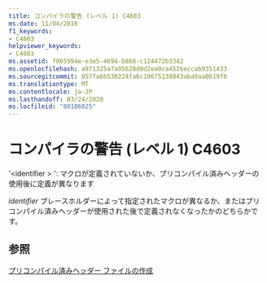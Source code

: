 ```yaml
---
title: コンパイラの警告 (レベル 1) C4603
ms.date: 11/04/2016
f1_keywords:
- C4603
helpviewer_keywords:
- C4603
ms.assetid: f065994e-e3e5-4694-b868-c124472b3342
ms.openlocfilehash: a971325a7a05628d0d2ea0ca4526eccab9351433
ms.sourcegitcommit: 857fa6b530224fa6c18675138043aba9aa0619fb
ms.translationtype: MT
ms.contentlocale: ja-JP
ms.lasthandoff: 03/24/2020
ms.locfileid: "80186025"
---
```

# <a name="compiler-warning-level-1-c4603"></a>コンパイラの警告 (レベル 1) C4603

'\<identifier > ': マクロが定義されていないか、プリコンパイル済みヘッダーの使用後に定義が異なります

*identifier* プレースホルダーによって指定されたマクロが異なるか、またはプリコンパイル済みヘッダーが使用された後で定義されなくなったかのどちらかです。

## <a name="see-also"></a>参照

[プリコンパイル済みヘッダー ファイルの作成](../../build/creating-precompiled-header-files.md)

